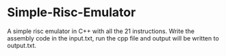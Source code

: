 # Simple-Risc-Emulator
A simple risc emulator in C++ with all the 21 instructions.
Write the assembly code in the input.txt, run the cpp file and output will be written to output.txt.
